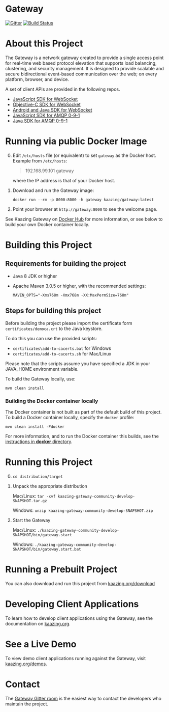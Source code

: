 # Gateway

[![Gitter](https://badges.gitter.im/Join%20Chat.svg)](https://gitter.im/kaazing/gateway?utm_source=badge&utm_medium=badge&utm_campaign=pr-badge&utm_content=badge)
[![Build Status][build-status-image]][build-status]

[build-status-image]: https://travis-ci.org/kaazing/gateway.svg?branch=develop
[build-status]: https://travis-ci.org/kaazing/gateway

# About this Project

The Gateway is a network gateway created to provide a single access point for real-time web based protocol elevation that supports load balancing, clustering, and security management.  It is designed to provide scalable and secure bidirectional event-based communication over the web; on every platform, browser, and device.

A set of client APIs are provided in the following repos.

- [JavaScript SDK for WebSocket](https://github.com/kaazing/kaazing-client-javascript)
- [Objective-C SDK for WebSocket](https://github.com/kaazing/gateway.client.ios)
- [Android and Java SDK for WebSocket](https://github.com/kaazing/gateway.client.java)
- [JavaScript SDK for AMQP 0-9-1](https://github.com/kaazing/kaazing-amqp-0-9-1-client-javascript)
- [Java SDK for AMQP 0-9-1](https://github.com/kaazing/amqp.client.java)

# Running via public Docker Image

0. Edit `/etc/hosts` file (or equivalent) to set `gateway` as the Docker host. Example from `/etc/hosts`:

    > 192.168.99.101 gateway

    where the IP address is that of your Docker host.

0. Download and run the Gateway image:

    `docker run --rm -p 8000:8000 -h gateway kaazing/gateway:latest`

0. Point your browser at `http://gateway:8000` to see the welcome page.

See Kaazing Gateway on [Docker Hub](https://registry.hub.docker.com/u/kaazing/gateway/) for more information, or see below to build your own Docker container locally.

# Building this Project

## Requirements for building the project
* Java 8 JDK or higher
* Apache Maven 3.0.5 or higher, with the recommended settings:

  `MAVEN_OPTS="-Xms768m -Xmx768m -XX:MaxPermSize=768m"`

## Steps for building this project

Before building the project please import the certificate form `certificates/democa.crt` to the Java keystore.

To do this you can use the provided scripts:

- `certificates\add-to-cacerts.bat` for Windows
- `certificates/add-to-cacerts.sh` for Mac/Linux

Please note that the scripts assume you have specified a JDK in your JAVA_HOME environment variable.

To build the Gateway locally, use:

  `mvn clean install`

### Building the Docker container locally

The Docker container is not built as part of the default build of this project. To build a Docker container locally, specify the `docker` profile:

  `mvn clean install -Pdocker`

For more information, and to run the Docker container this builds, see the [instructions in **docker** directory](docker).

# Running this Project

0. `cd distribution/target`
1. Unpack the appropriate distribution

   Mac/Linux: `tar -xvf kaazing-gateway-community-develop-SNAPSHOT.tar.gz`

   Windows: `unzip kaazing-gateway-community-develop-SNAPSHOT.zip`
2. Start the Gateway

   Mac/Linux: `./kaazing-gateway-community-develop-SNAPSHOT/bin/gateway.start`

   Windows: `./kaazing-gateway-community-develop-SNAPSHOT/bin/gateway.start.bat`

# Running a Prebuilt Project

You can also download and run this project from [kaazing.org/download](http://kaazing.org/download/)

# Developing Client Applications

To learn how to develop client applications using the Gateway, see the documentation on [kaazing.org](http://kaazing.org).

# See a Live Demo

To view demo client applications running against the Gateway, visit [kaazing.org/demos](http://kaazing.org/demos/).

# Contact

The [Gateway Gitter room](https://gitter.im/kaazing/gateway) is the easiest way to contact the developers who maintain the project.
